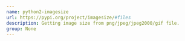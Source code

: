 ```yaml
---
name: python2-imagesize
url: https://pypi.org/project/imagesize/#files
description: Getting image size from png/jpeg/jpeg2000/gif file.
group: None
---
```

